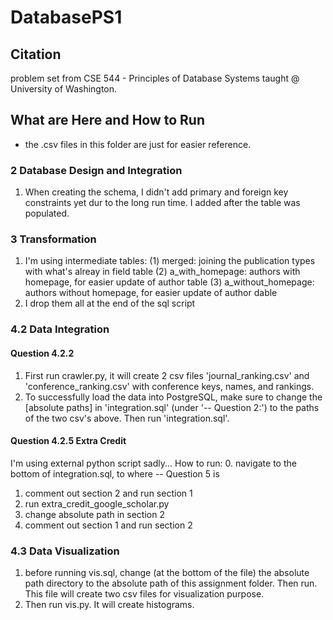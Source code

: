 # DatabasePS1
## Citation
problem set from CSE 544 - Principles of Database Systems taught @ University of Washington.

## What are Here and How to Run

* the .csv files in this folder are just for easier reference.

### 2 Database Design and Integration

1. When creating the schema, I didn't add primary and foreign key constraints yet dur to the long run time. I added after the table was populated.

### 3 Transformation

1. I'm using intermediate tables:
    (1) merged: joining the publication types with what's alreay in field table
    (2) a_with_homepage: authors with homepage, for easier update of author table
    (3) a_without_homepage: authors without homepage, for easier update of author dable
2. I drop them all at the end of the sql script

### 4.2 Data Integration

#### Question 4.2.2
1. First run crawler.py, it will create 2 csv files 'journal_ranking.csv' and 'conference_ranking.csv' with conference keys, names, and rankings.
2. To successfully load the data into PostgreSQL, make sure to change the [absolute paths] in 'integration.sql' (under '-- Question 2:') to the paths of the two csv's above. Then run 'integration.sql'.

#### Question 4.2.5 Extra Credit
I'm using external python script sadly...
How to run:
0. navigate to the bottom of integration.sql, to where -- Question 5 is
1. comment out section 2 and run section 1
2. run extra_credit_google_scholar.py
3. change absolute path in section 2
4. comment out section 1 and run section 2

### 4.3 Data Visualization

1. before running vis.sql, change (at the bottom of the file) the absolute path directory to the absolute path of this assignment folder. Then run. This file will create two csv files for visualization purpose.
2. Then run vis.py. It will create histograms.
